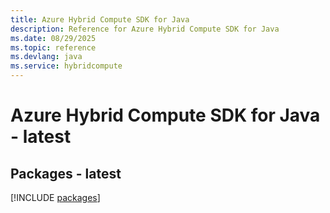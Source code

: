 ```yaml
---
title: Azure Hybrid Compute SDK for Java
description: Reference for Azure Hybrid Compute SDK for Java
ms.date: 08/29/2025
ms.topic: reference
ms.devlang: java
ms.service: hybridcompute
---
```

# Azure Hybrid Compute SDK for Java - latest
## Packages - latest
[!INCLUDE [packages](hybrid-compute-index.md)]